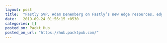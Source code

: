 ```yaml
---
layout: post
title:  "Fastly SVP, Adam Denenberg on Fastly’s new edge resources, edge computing, fog computing, and more"
date:   2019-09-24 01:56:15 +0530
categories: []
posted_on: Packt Hub
posted_on_url: "https://hub.packtpub.com/"
---
```

